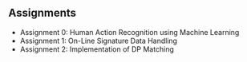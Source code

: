 ## Assignments  

- Assignment 0: Human Action Recognition using Machine Learning   
- Assignment 1: On-Line Signature Data Handling   
- Assignment 2: Implementation of DP Matching   